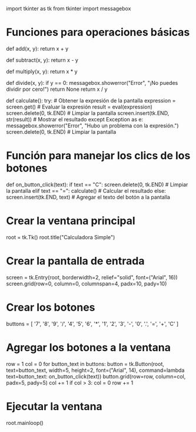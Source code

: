 import tkinter as tk
from tkinter import messagebox

# Funciones para operaciones básicas
def add(x, y):
    return x + y

def subtract(x, y):
    return x - y

def multiply(x, y):
    return x * y

def divide(x, y):
    if y == 0:
        messagebox.showerror("Error", "¡No puedes dividir por cero!")
        return None
    return x / y

def calculate():
    try:
        # Obtener la expresión de la pantalla
        expression = screen.get()
        # Evaluar la expresión
        result = eval(expression)
        screen.delete(0, tk.END)  # Limpiar la pantalla
        screen.insert(tk.END, str(result))  # Mostrar el resultado
    except Exception as e:
        messagebox.showerror("Error", "Hubo un problema con la expresión.")
        screen.delete(0, tk.END)  # Limpiar la pantalla

# Función para manejar los clics de los botones
def on_button_click(text):
    if text == "C":
        screen.delete(0, tk.END)  # Limpiar la pantalla
    elif text == "=":
        calculate()  # Calcular el resultado
    else:
        screen.insert(tk.END, text)  # Agregar el texto del botón a la pantalla

# Crear la ventana principal
root = tk.Tk()
root.title("Calculadora Simple")

# Crear la pantalla de entrada
screen = tk.Entry(root, borderwidth=2, relief="solid", font=("Arial", 16))
screen.grid(row=0, column=0, columnspan=4, padx=10, pady=10)

# Crear los botones
buttons = [
    '7', '8', '9', '/',
    '4', '5', '6', '*',
    '1', '2', '3', '-',
    '0', '.', '=', '+',
    'C'
]

# Agregar los botones a la ventana
row = 1
col = 0
for button_text in buttons:
    button = tk.Button(root, text=button_text, width=5, height=2, font=("Arial", 14),
                       command=lambda text=button_text: on_button_click(text))
    button.grid(row=row, column=col, padx=5, pady=5)
    col += 1
    if col > 3:
        col = 0
        row += 1

# Ejecutar la ventana
root.mainloop()
